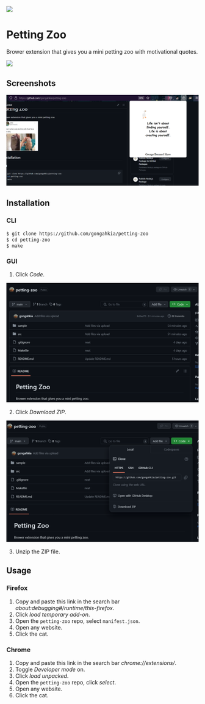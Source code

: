 ![](https://img.shields.io/badge/petting_zoo_1.0-passing-green)

# Petting Zoo

Brower extension that gives you a mini petting zoo with motivational quotes.

![](https://encrypted-tbn0.gstatic.com/images?q=tbn:ANd9GcRN2gHRf34daZW3bPGN-V_b4znTYiuoACzlrr5ZXjEBi8clCzyad89TpEnQCWdZE7jRCis&usqp=CAU)

## Screenshots

![](sample/petting-zoo.png)

## Installation

### CLI

```console
$ git clone https://github.com/gongahkia/petting-zoo
$ cd petting-zoo
$ make
```

### GUI

1. Click *Code*.

![](sample/petting-zoo-installation-1.png)

2. Click *Download ZIP*.

![](sample/petting-zoo-installation-2.png)

3. Unzip the ZIP file.

## Usage 

### Firefox

1. Copy and paste this link in the search bar *about:debugging#/runtime/this-firefox*.
2. Click *load temporary add-on*.
3. Open the `petting-zoo` repo, select `manifest.json`.
4. Open any website.
5. Click the cat.

### Chrome

1. Copy and paste this link in the search bar *chrome://extensions/*.
2. Toggle *Developer mode* on.
3. Click *load unpacked*.
4. Open the `petting-zoo` repo, click *select*.
5. Open any website.
6. Click the cat.
